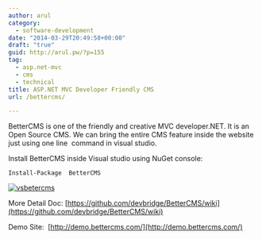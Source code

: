 ```yaml
---
author: arul
category:
  - software-development
date: "2014-03-29T20:49:58+00:00"
draft: "true"
guid: http://arul.pw/?p=155
tag:
  - asp.net-mvc
  - cms
  - technical
title: ASP.NET MVC Developer Friendly CMS
url: /bettercms/

---
```

BetterCMS is one of the friendly and creative MVC developer.NET. It is an Open Source CMS. We can bring the entire CMS feature inside the website just using one line  command in visual studio.

Install BetterCMS inside Visual studio using NuGet console:

```
Install-Package  BetterCMS
```

[![vsbetercms](/wp-content/uploads/2014/03/vsbetercms-300x175.png)](http://arul.pw/wp-content/uploads/2014/03/vsbetercms.png)

More Detail Doc: [https://github.com/devbridge/BetterCMS/wiki](https://github.com/devbridge/BetterCMS/wiki)

Demo Site:  [http://demo.bettercms.com/](http://demo.bettercms.com/)
